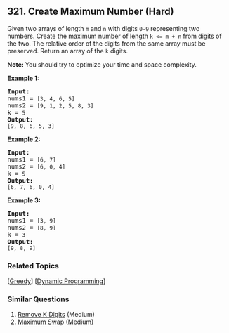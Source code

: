 <!--|This file generated by command(leetcode description); DO NOT EDIT.    |-->
<!--+----------------------------------------------------------------------+-->
<!--|@author    Openset <openset.wang@gmail.com>                           |-->
<!--|@link      https://github.com/openset                                 |-->
<!--|@home      https://github.com/openset/leetcode                        |-->
<!--+----------------------------------------------------------------------+-->

## 321. Create Maximum Number (Hard)

<p>Given two arrays of length <code>m</code> and <code>n</code> with digits <code>0-9</code> representing two numbers. Create the maximum number of length <code>k &lt;= m + n</code> from digits of the two. The relative order of the digits from the same array must be preserved. Return an array of the <code>k</code> digits.</p>

<p><strong>Note: </strong>You should try to optimize your time and space complexity.</p>

<p><b>Example 1:</b></p>

<pre>
<strong>Input:</strong>
nums1 = <code>[3, 4, 6, 5]</code>
nums2 = <code>[9, 1, 2, 5, 8, 3]</code>
k = <code>5</code>
<strong>Output:</strong>
<code>[9, 8, 6, 5, 3]</code></pre>

<p><b>Example 2:</b></p>

<pre>
<strong>Input:</strong>
nums1 = <code>[6, 7]</code>
nums2 = <code>[6, 0, 4]</code>
k = <code>5</code>
<strong>Output:</strong>
<code>[6, 7, 6, 0, 4]</code></pre>

<p><b>Example 3:</b></p>

<pre>
<strong>Input:</strong>
nums1 = <code>[3, 9]</code>
nums2 = <code>[8, 9]</code>
k = <code>3</code>
<strong>Output:</strong>
<code>[9, 8, 9]</code>
</pre>

### Related Topics
[[Greedy](https://github.com/openset/leetcode/tree/master/tag/greedy/README.md)] [[Dynamic Programming](https://github.com/openset/leetcode/tree/master/tag/dynamic-programming/README.md)] 

### Similar Questions
  1. [Remove K Digits](https://github.com/openset/leetcode/tree/master/problems/remove-k-digits) (Medium)
  1. [Maximum Swap](https://github.com/openset/leetcode/tree/master/problems/maximum-swap) (Medium)
